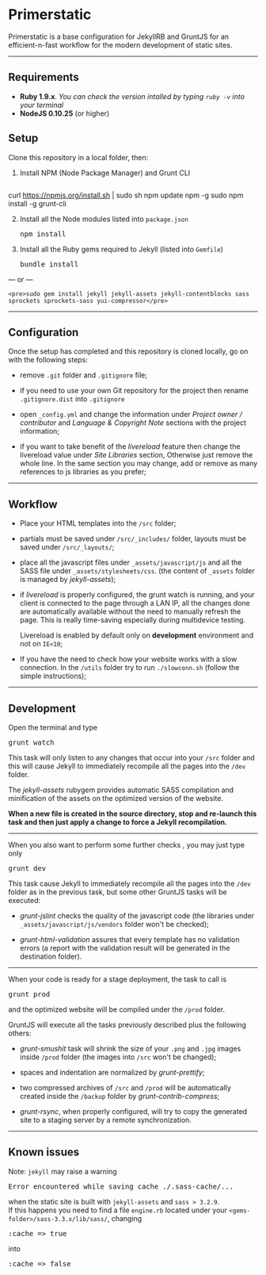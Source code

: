 Primerstatic
===

Primerstatic is a base configuration for JekyllRB and GruntJS for an efficient-n-fast 
workflow for the modern development of static sites.
***

Requirements
---

- **Ruby 1.9.x**. *You can check the version intalled by typing `ruby -v` into your terminal*
- **NodeJS 0.10.25** (or higher) 


Setup
---
Clone this repository in a local folder, then:


1. Install NPM (Node Package Manager) and Grunt CLI
    <pre>
curl https://npmjs.org/install.sh | sudo sh
npm update npm -g
sudo npm install -g grunt-cli
</pre>


2. Install all the Node modules listed into `package.json`
    <pre>npm install</pre>


3. Install all the Ruby gems required to Jekyll (listed into `Gemfile`)

    <pre>bundle install</pre>
&mdash; or &mdash;

    <pre>sudo gem install jekyll jekyll-assets jekyll-contentblocks sass sprockets sprockets-sass yui-compressor</pre>
***

Configuration
---

Once the setup has completed and this repository is cloned locally, go on with the following steps:

- remove ``.git`` folder and ``.gitignore`` file;

- if you need to use your own Git repository for the project then rename ``.gitignore.dist`` into `.gitignore` 

- open ``_config.yml`` and change the information under *Project owner / contributor* and *Language & Copyright Note* sections with the project information; 

- if you want to take benefit of the *livereload* feature then change the livereload value under *Site Libraries* section, Otherwise just remove the whole line. In the same section you may change, add or remove as many references to js libraries as you prefer;
***


Workflow
---

- Place your HTML templates into the ``/src`` folder;

- partials must be saved under ``/src/_includes/`` folder, layouts must be saved under ``/src/_layouts/``;

- place all the javascript files under ``_assets/javascript/js`` and all the SASS file under ``_assets/stylesheets/css``. (the content of ``_assets`` folder is managed by *jekyll-assets*);

- if *livereload* is properly configured, the grunt watch is running, and your client is connected to the page through a LAN IP, all the changes done are automatically available without the need to manually refresh the page. This is really time-saving especially during multidevice testing. 

    Livereload is enabled by default only on **development** environment and not on ``IE<10``;

- If you have the need to check how your website works with a slow connection. In the ``/utils`` folder try to run ``./slowconn.sh`` (follow the simple instructions);

***


Development
---

Open the terminal and type

<pre>grunt watch</pre>

This task will only listen to any changes that occur into your `/src` folder and this will cause Jekyll to immediately recompile all the pages into the `/dev` folder. 

The *jekyll-assets* rubygem provides automatic SASS compilation and minification of the assets on the optimized version of the website.

**When a new file is created in the source directory, stop and re-launch this task and then just apply a change to force a Jekyll recompilation.**
***

When you also want to perform some further checks , you may just type only

<pre>grunt dev</pre>

This task cause Jekyll to immediately recompile all the pages into the `/dev` folder as in the previous task, but some other GruntJS tasks will be executed: 

- *grunt-jslint* checks the quality of the javascript code (the libraries under ``_assets/javascript/js/vendors`` folder won't be checked);

- *grunt-html-validation* assures that every template has no validation errors (a report with the validation result will be generated in the destination folder).
***

When your code is ready for a stage deployment, the task to call is 

<pre>grunt prod</pre>

and the optimized website will be compiled under the `/prod` folder.

GruntJS will execute all the tasks previously described  plus the following others: 

- *grunt-smushit* task will shrink the size of your `.png` and `.jpg` images inside `/prod` folder (the images into `/src` won't be changed);

- spaces and indentation are normalized by *grunt-prettify*;  

- two compressed archives of `/src` and `/prod` will be automatically created inside the `/backup` folder by *grunt-contrib-compress*;

- *grunt-rsync*, when properly configured, will try to copy the generated site to a staging server by a remote synchronization.

***


Known issues
---

Note: `jekyll` may raise a warning 

<pre>Error encountered while saving cache ./.sass-cache/...</pre>

when the static site is built with `jekyll-assets` and `sass > 3.2.9`.  
If this happens you need to find a file `engine.rb` located under your `<gems-folder>/sass-3.3.x/lib/sass/`, changing 

<pre>:cache => true</pre>

into

<pre>:cache => false</pre>
